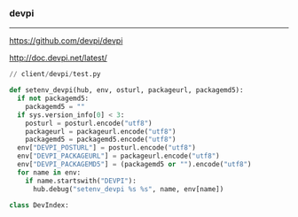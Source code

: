 ### devpi
---
https://github.com/devpi/devpi

http://doc.devpi.net/latest/

```py
// client/devpi/test.py

def setenv_devpi(hub, env, osturl, packageurl, packagemd5):
  if not packagemd5:
    packagemd5 = ""
  if sys.version_info[0] < 3:
    posturl = posturl.encode("utf8")
    packageurl = packageurl.encode("utf8")
    packagemd5 = packagemd5.encode("utf8")
  env["DEVPI_POSTURL"] = posturl.encode("utf8")
  env["DEVPI_PACKAGEURL"] = packageurl.encode("utf8")
  env["DEVPI_PACKAGEMD5"] = (packagemd5 or "").encode("utf8")
  for name in env:
    if name.startswith("DEVPI"):
      hub.debug("setenv_devpi %s %s", name, env[name])

class DevIndex:





```

```
```

```
```

